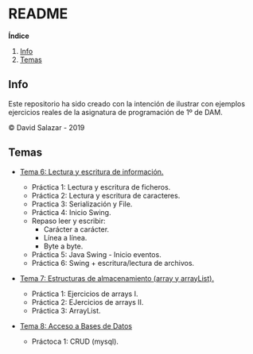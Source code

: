 # README

**Índice**

1. [Info](#info)
2. [Temas](#temas)

<div id="info"/>

## Info

Este repositorio ha sido creado con la intención de ilustrar con ejemplos ejercicios reales de la asignatura de programación de 1º de DAM.

&copy; David Salazar - 2019

<div id="temas"/>

## Temas

- [Tema 6: Lectura y escritura de información.](https://github.com/mrgold92/DAM/tree/master/DAM/src/tema6)

  - Práctica 1: Lectura y escritura de ficheros.
  - Práctica 2: Lectura y escritura de caracteres.
  - Practica 3: Serialización y File.
  - Práctica 4: Inicio Swing.
  - Repaso leer y escribir:
    - Carácter a carácter.
    - Línea a línea.
    - Byte a byte.
  - Práctica 5: Java Swing - Inicio eventos.
  - Práctica 6: Swing + escritura/lectura de archivos.

- [Tema 7: Estructuras de almacenamiento (array y arrayList).](https://github.com/mrgold92/DAM/tree/master/DAM/src/tema7)
  - Práctica 1: Ejercicios de arrays I.
  - Práctica 2: EJercicios de arrays II.
  - Práctica 3: ArrayList.
- [Tema 8: Acceso a Bases de Datos](https://github.com/mrgold92/DAM/tree/master/DAM/src/tema8)
  - Práctoca 1: CRUD (mysql).
